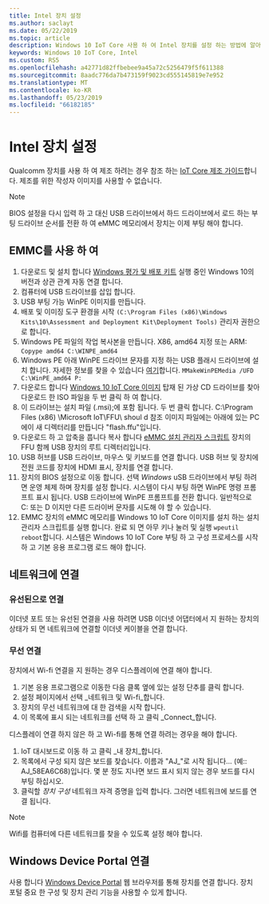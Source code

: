 ```yaml
---
title: Intel 장치 설정
ms.author: saclayt
ms.date: 05/22/2019
ms.topic: article
description: Windows 10 IoT Core 사용 하 여 Intel 장치를 설정 하는 방법에 알아봅니다.
keywords: Windows 10 IoT Core, Intel
ms.custom: RS5
ms.openlocfilehash: a42771d82ffbebee9a45a72c5256479f5f611388
ms.sourcegitcommit: 8aadc776da7b473159f9023cd555145819e7e952
ms.translationtype: MT
ms.contentlocale: ko-KR
ms.lasthandoff: 05/23/2019
ms.locfileid: "66182185"
---
```

# <a name="setting-up-an-intel-device"></a>Intel 장치 설정

Qualcomm 장치를 사용 하 여 제조 하려는 경우 참조 하는 [IoT Core 제조 가이드](https://docs.microsoft.com/en-us/windows-hardware/manufacture/iot/iot-core-manufacturing-guide)합니다. 제조를 위한 작성자 이미지를 사용할 수 없습니다.

> [!NOTE]
> BIOS 설정을 다시 입력 하 고 대신 USB 드라이브에서 하드 드라이브에서 로드 하는 부팅 드라이브 순서를 전환 하 여 eMMC 메모리에서 장치는 이제 부팅 해야 합니다.

## <a name="using-emmc"></a>EMMC를 사용 하 여

1. 다운로드 및 설치 합니다 [Windows 평가 및 배포 키트](https://docs.microsoft.com/windows-hardware/get-started/adk-install) 실행 중인 Windows 10의 버전과 상관 관계 자동 연결 합니다.
2. 컴퓨터에 USB 드라이브를 삽입 합니다.
3. USB 부팅 가능 WinPE 이미지를 만듭니다.
4. 배포 및 이미징 도구 환경을 시작 `(C:\Program Files (x86)\Windows Kits\10\Assessment and Deployment Kit\Deployment Tools)` 관리자 권한으로 합니다.
5. Windows PE 파일의 작업 복사본을 만듭니다. X86, amd64 지정 또는 ARM: `Copype amd64 C:\WINPE_amd64`
6. Windows PE 아래 WinPE 드라이브 문자를 지정 하는 USB 플래시 드라이브에 설치 합니다. 자세한 정보를 찾을 수 있습니다 [여기](https://docs.microsoft.com/windows-hardware/manufacture/desktop/winpe-create-usb-bootable-drive)합니다. `MMakeWinPEMedia /UFD C:\WinPE_amd64 P:`
7. 다운로드 합니다 [Windows 10 IoT Core 이미지](https://downloads.up-community.org/?post_type=wpdmpro&p=204&preview=true) 탑재 된 가상 CD 드라이브를 찾아 다운로드 한 ISO 파일을 두 번 클릭 하 여 합니다.
8. 이 드라이브는 설치 파일 (.msi);에 포함 됩니다. 두 번 클릭 합니다. C:\Program Files (x86) \Microsoft IoT\FFU\ shoul d 참조 이미지 파일에는 아래에 있는 PC에이 새 디렉터리를 만듭니다 "flash.ffu"입니다.
9. 다운로드 하 고 압축을 풉니다 복사 합니다 [eMMC 설치 관리자 스크립트](https://github.com/ms-iot/content/blob/develop/Resources/eMMCInstaller.zip) 장치의 FFU 함께 USB 장치의 루트 디렉터리입니다.
10. USB 허브를 USB 드라이브, 마우스 및 키보드를 연결 합니다. USB 허브 및 장치에 전원 코드를 장치에 HDMI 표시, 장치를 연결 합니다.
11. 장치의 BIOS 설정으로 이동 합니다. 선택 *Windows* uSB 드라이브에서 부팅 하려면 운영 체제 하며 장치를 설정 합니다. 시스템이 다시 부팅 하면 WinPE 명령 프롬프트 표시 됩니다. USB 드라이브에 WinPE 프롬프트를 전환 합니다. 일반적으로 C: 또는 D 이지만 다른 드라이버 문자를 시도해 야 할 수 있습니다.
12. EMMC 장치의 eMMC 메모리를 Windows 10 IoT Core 이미지를 설치 하는 설치 관리자 스크립트를 실행 합니다. 완료 되 면 아무 키나 눌러 및 실행 `wpeutil reboot`합니다. 시스템은 Windows 10 IoT Core 부팅 하 고 구성 프로세스를 시작 하 고 기본 응용 프로그램 로드 해야 합니다.

## <a name="connect-to-a-network"></a>네트워크에 연결

### <a name="wired-connection"></a>유선된으로 연결
이더넷 포트 또는 유선된 연결을 사용 하려면 USB 이더넷 어댑터에서 지 원하는 장치의 상태가 되 면 네트워크에 연결할 이더넷 케이블을 연결 합니다.

### <a name="wireless-connection"></a>무선 연결
장치에서 Wi-fi 연결을 지 원하는 경우 디스플레이에 연결 해야 합니다.

1. 기본 응용 프로그램으로 이동한 다음 클록 옆에 있는 설정 단추를 클릭 합니다.
2. 설정 페이지에서 선택 _네트워크 및 Wi-fi_합니다.
3. 장치의 무선 네트워크에 대 한 검색을 시작 합니다.
4. 이 목록에 표시 되는 네트워크를 선택 하 고 클릭 _Connect_합니다.

디스플레이 연결 하지 않은 하 고 Wi-fi를 통해 연결 하려는 경우을 해야 합니다.

1. IoT 대시보드로 이동 하 고 클릭 _내 장치_합니다.
2. 목록에서 구성 되지 않은 보드를 찾습니다. 이름과 "AJ_"로 시작 됩니다... (예:: AJ_58EA6C68)입니다. 몇 분 정도 지나면 보드 표시 되지 않는 경우 보드를 다시 부팅 하십시오.
3. 클릭할 _장치 구성_ 네트워크 자격 증명을 입력 합니다. 그러면 네트워크에 보드를 연결 됩니다.

> [!NOTE]
> Wifi를 컴퓨터에 다른 네트워크를 찾을 수 있도록 설정 해야 합니다.

## <a name="connect-to-windows-device-portal"></a>Windows Device Portal 연결

사용 합니다 [Windows Device Portal](../manage-your-device/DevicePortal.md) 웹 브라우저를 통해 장치를 연결 합니다. 장치 포털 중요 한 구성 및 장치 관리 기능을 사용할 수 있게 합니다. 


